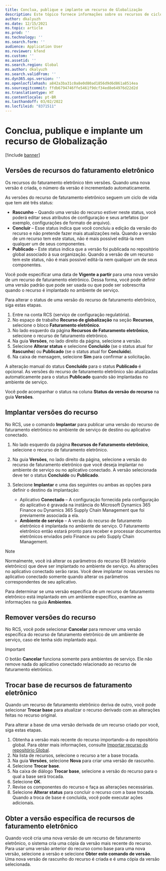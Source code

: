 ```yaml
---
title: Conclua, publique e implante um recurso de Globalização
description: Este tópico fornece informações sobre os recursos de ciclo de vida de globalização.
author: dkalyuzh
ms.date: 12/15/2021
ms.topic: article
ms.prod: ''
ms.technology: ''
ms.search.form: ''
audience: Application User
ms.reviewer: kfend
ms.custom: ''
ms.assetid: ''
ms.search.region: Global
ms.author: dkalyuzh
ms.search.validFrom: ''
ms.dyn365.ops.version: ''
ms.openlocfilehash: a842a3ba31c0a8e0d80ad1856d9d6d861a8514ea
ms.sourcegitcommit: ffdb6794746ffe5461f9dcf34ed8e64976d22d2d
ms.translationtype: HT
ms.contentlocale: pt-BR
ms.lasthandoff: 03/02/2022
ms.locfileid: "8371511"
---
```

# <a name="complete-publish-and-deploy-a-globalization-feature"></a>Conclua, publique e implante um recurso de Globalização

[!include [banner](../includes/banner.md)]

## <a name="electronic-invoicing-feature-versions"></a>Versões de recursos do faturamento eletrônico

Os recursos do faturamento eletrônico têm versões. Quando uma nova versão é criada, o número da versão é incrementado automaticamente.

As versões do recurso de faturamento eletrônico seguem um ciclo de vida que tem até três status:

- **Rascunho** – Quando uma versão do recurso estiver neste status, você poderá editar seus atributos de configuração e seus artefatos (por exemplo, configurações de formato de arquivo).
- **Concluir** – Esse status indica que você concluiu a edição da versão do recurso e não pretende fazer mais atualizações nela. Quando a versão de um recurso tem este status, não é mais possível editá-la nem qualquer um de seus componentes.
- **Publicado** – Este status indica que a versão foi publicada no repositório global associado à sua organização. Quando a versão de um recurso tem este status, não é mais possível editá-la nem qualquer um de seus componentes.

Você pode especificar uma data de **Vigente a partir** para uma nova versão de um recurso de faturamento eletrônico. Dessa forma, você pode definir uma versão padrão que pode ser usada ou que pode ser sobrescrita quando o recurso é implantado no ambiente de serviço.

Para alterar o status de uma versão do recurso de faturamento eletrônico, siga estas etapas.

1. Entre na conta RCS (serviço de configuração regulatória).
2. No espaço de trabalho **Recurso de globalização** na seção **Recursos**, selecione o bloco **Faturamento eletrônico**.
3. No lado esquerdo da página **Recursos de Faturamento eletrônico**, selecione o recurso de faturamento eletrônico.
4. Na guia **Versões**, no lado direito da página, selecione a versão.
5. Selecione **Alterar status** e selecione **Concluído** (se o status atual for **Rascunho**) ou **Publicado** (se o status atual for **Concluído**).
6. Na caixa de mensagem, selecione **Sim** para confirmar a solicitação.

A alteração manual do status **Concluído** para o status **Publicado** é opcional. As versões do recurso de faturamento eletrônico são atualizadas automaticamente para o status **Publicado** quando são implantadas no ambiente de serviço.

Você pode acompanhar o status na coluna **Status da versão do recurso** na guia **Versões**.

## <a name="deploy-feature-versions"></a>Implantar versões do recurso

No RCS, use o comando **Implantar** para publicar uma versão do recurso de faturamento eletrônico no ambiente de serviço de destino ou aplicativo conectado.

1. No lado esquerdo da página **Recursos de Faturamento eletrônico**, selecione o recurso de faturamento eletrônico.
2. Na guia **Versões**, no lado direito da página, selecione a versão do recurso de faturamento eletrônico que você deseja implantar no ambiente de serviço ou no aplicativo conectado. A versão selecionada deve ter o status **Concluído** ou **Publicado**.
3. Selecione **Implantar** e uma das seguintes ou ambas as opções para definir o destino da implantação:

    - Aplicativo **Conectado** – A configuração fornecida pela configuração do aplicativo é gravada na instância do Microsoft Dynamics 365 Finance ou Dynamics 365 Supply Chain Management que foi previamente associada a ela.
    - **Ambiente de serviço** – A versão do recurso de faturamento eletrônico é implantada no ambiente de serviço. O Faturamento eletrônico então estará pronto para receber e processar documentos eletrônicos enviados pelo Finance ou pelo Supply Chain Management.

> [!NOTE]
> Normalmente, você irá alterar os parâmetros do recurso ER (relatório eletrônico) que deve ser implantado no ambiente de serviço. As alterações no aplicativo conectado serão raras. Você deve implantar novas versões no aplicativo conectado somente quando alterar os parâmetros correspondentes de seu aplicativo.

Para determinar se uma versão específica de um recurso de faturamento eletrônico está implantado em um ambiente específico, examine as informações na guia **Ambientes**.

## <a name="remove-feature-versions"></a>Remover versões do recurso

No RCS, você pode selecionar **Cancelar** para remover uma versão específica do recurso de faturamento eletrônico de um ambiente de serviço, caso ele tenha sido implantado aqui.

> [!IMPORTANT]
> O botão **Cancelar** funciona somente para ambientes de serviço. Ele não remove nada do aplicativo conectado relacionado ao recurso de faturamento eletrônico.

## <a name="rebase-electronic-invoicing-features"></a>Trocar base de recursos de faturamento eletrônico

Quando um recurso de faturamento eletrônico deriva de outro, você pode selecionar **Trocar base** para atualizar o recurso derivado com as alterações feitas no recurso original.

Para alterar a base de uma versão derivada de um recurso criado por você, siga estas etapas.

1. Obtenha a versão mais recente do recurso importando-a do repositório global. Para obter mais informações, consulte [Importar recurso do repositório Global](e-invoicing-import-feature-global-repository.md).
2. Na lista de recursos, selecione o recurso a ter a base trocada.
3. Na guia **Versões**, selecione **Nova** para criar uma versão de rascunho.
4. Selecione **Trocar base**.
5. Na caixa de diálogo **Trocar base**, selecione a versão do recurso para o qual a base será trocada.
6. Selecione **OK**.
7. Revise os componentes do recurso e faça as alterações necessárias.
8. Selecione **Alterar status** para concluir o recurso com a base trocada. Quando a troca de base é concluída, você pode executar ações adicionais.

## <a name="get-a-specific-version-of-electronic-invoicing-features"></a>Obter a versão específica de recursos de faturamento eletrônico

Quando você cria uma nova versão de um recurso de faturamento eletrônico, o sistema cria uma cópia da versão mais recente do recurso. Para usar uma versão anterior do recurso como base para uma nova versão, selecione a versão e selecione **Obter este comando de versão**. Uma nova versão de rascunho do recurso é criada e é uma cópia da versão selecionada.
